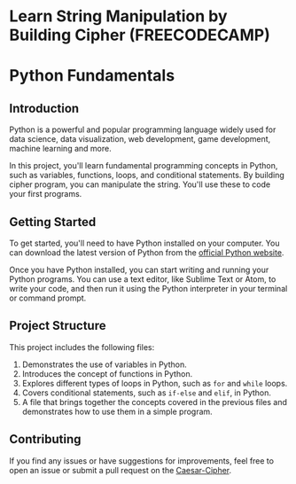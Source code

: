 # Learn String Manipulation by Building Cipher (FREECODECAMP)

# Python Fundamentals

## Introduction

Python is a powerful and popular programming language widely used for data science, data visualization, web development, game development, machine learning and more.

In this project, you'll learn fundamental programming concepts in Python, such as variables, functions, loops, and conditional statements. By building cipher program, you can manipulate the string. You'll use these to code your first programs.

## Getting Started

To get started, you'll need to have Python installed on your computer. You can download the latest version of Python from the [official Python website](https://www.python.org/downloads/).

Once you have Python installed, you can start writing and running your Python programs. You can use a text editor, like Sublime Text or Atom, to write your code, and then run it using the Python interpreter in your terminal or command prompt.

## Project Structure

This project includes the following files:

1. Demonstrates the use of variables in Python.
2. Introduces the concept of functions in Python.
3. Explores different types of loops in Python, such as `for` and `while` loops.
4. Covers conditional statements, such as `if-else` and `elif`, in Python.
5. A file that brings together the concepts covered in the previous files and demonstrates how to use them in a simple program.

## Contributing

If you find any issues or have suggestions for improvements, feel free to open an issue or submit a pull request on the [Caesar-Cipher](https://github.com/CpEVincentDC/Caesar-Cipher.git).
